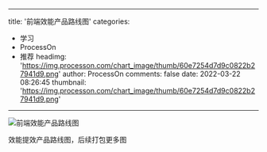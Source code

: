 
---
title: '前端效能产品路线图'
categories: 
 - 学习
 - ProcessOn
 - 推荐
headimg: 'https://img.processon.com/chart_image/thumb/60e7254d7d9c0822b27941d9.png'
author: ProcessOn
comments: false
date: 2022-03-22 08:26:45
thumbnail: 'https://img.processon.com/chart_image/thumb/60e7254d7d9c0822b27941d9.png'
---

<div>   
<img class="thumb" alt="前端效能产品路线图" src="https://img.processon.com/chart_image/thumb/60e7254d7d9c0822b27941d9.png" referrerpolicy="no-referrer">
<p>效能提效产品路线图，后续打包更多图</p>  
</div>
            